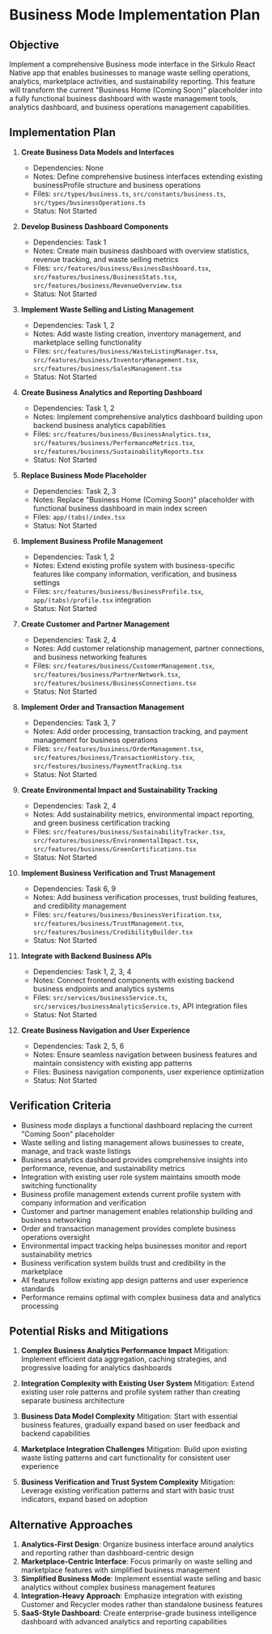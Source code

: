 # Business Mode Implementation Plan

## Objective

Implement a comprehensive Business mode interface in the Sirkulo React Native
app that enables businesses to manage waste selling operations, analytics,
marketplace activities, and sustainability reporting. This feature will
transform the current "Business Home (Coming Soon)" placeholder into a fully
functional business dashboard with waste management tools, analytics dashboard,
and business operations management capabilities.

## Implementation Plan

1. **Create Business Data Models and Interfaces**
   - Dependencies: None
   - Notes: Define comprehensive business interfaces extending existing
     businessProfile structure and business operations
   - Files: `src/types/business.ts`, `src/constants/business.ts`,
     `src/types/businessOperations.ts`
   - Status: Not Started

2. **Develop Business Dashboard Components**
   - Dependencies: Task 1
   - Notes: Create main business dashboard with overview statistics, revenue
     tracking, and waste selling metrics
   - Files: `src/features/business/BusinessDashboard.tsx`,
     `src/features/business/BusinessStats.tsx`,
     `src/features/business/RevenueOverview.tsx`
   - Status: Not Started

3. **Implement Waste Selling and Listing Management**
   - Dependencies: Task 1, 2
   - Notes: Add waste listing creation, inventory management, and marketplace
     selling functionality
   - Files: `src/features/business/WasteListingManager.tsx`,
     `src/features/business/InventoryManagement.tsx`,
     `src/features/business/SalesManagement.tsx`
   - Status: Not Started

4. **Create Business Analytics and Reporting Dashboard**
   - Dependencies: Task 1, 2
   - Notes: Implement comprehensive analytics dashboard building upon backend
     business analytics capabilities
   - Files: `src/features/business/BusinessAnalytics.tsx`,
     `src/features/business/PerformanceMetrics.tsx`,
     `src/features/business/SustainabilityReports.tsx`
   - Status: Not Started

5. **Replace Business Mode Placeholder**
   - Dependencies: Task 2, 3
   - Notes: Replace "Business Home (Coming Soon)" placeholder with functional
     business dashboard in main index screen
   - Files: `app/(tabs)/index.tsx`
   - Status: Not Started

6. **Implement Business Profile Management**
   - Dependencies: Task 1, 2
   - Notes: Extend existing profile system with business-specific features like
     company information, verification, and business settings
   - Files: `src/features/business/BusinessProfile.tsx`,
     `app/(tabs)/profile.tsx` integration
   - Status: Not Started

7. **Create Customer and Partner Management**
   - Dependencies: Task 2, 4
   - Notes: Add customer relationship management, partner connections, and
     business networking features
   - Files: `src/features/business/CustomerManagement.tsx`,
     `src/features/business/PartnerNetwork.tsx`,
     `src/features/business/BusinessConnections.tsx`
   - Status: Not Started

8. **Implement Order and Transaction Management**
   - Dependencies: Task 3, 7
   - Notes: Add order processing, transaction tracking, and payment management
     for business operations
   - Files: `src/features/business/OrderManagement.tsx`,
     `src/features/business/TransactionHistory.tsx`,
     `src/features/business/PaymentTracking.tsx`
   - Status: Not Started

9. **Create Environmental Impact and Sustainability Tracking**
   - Dependencies: Task 2, 4
   - Notes: Add sustainability metrics, environmental impact reporting, and
     green business certification tracking
   - Files: `src/features/business/SustainabilityTracker.tsx`,
     `src/features/business/EnvironmentalImpact.tsx`,
     `src/features/business/GreenCertifications.tsx`
   - Status: Not Started

10. **Implement Business Verification and Trust Management**
    - Dependencies: Task 6, 9
    - Notes: Add business verification processes, trust building features, and
      credibility management
    - Files: `src/features/business/BusinessVerification.tsx`,
      `src/features/business/TrustManagement.tsx`,
      `src/features/business/CredibilityBuilder.tsx`
    - Status: Not Started

11. **Integrate with Backend Business APIs**
    - Dependencies: Task 1, 2, 3, 4
    - Notes: Connect frontend components with existing backend business
      endpoints and analytics systems
    - Files: `src/services/businessService.ts`,
      `src/services/businessAnalyticsService.ts`, API integration files
    - Status: Not Started

12. **Create Business Navigation and User Experience**
    - Dependencies: Task 2, 5, 6
    - Notes: Ensure seamless navigation between business features and maintain
      consistency with existing app patterns
    - Files: Business navigation components, user experience optimization
    - Status: Not Started

## Verification Criteria

- Business mode displays a functional dashboard replacing the current "Coming
  Soon" placeholder
- Waste selling and listing management allows businesses to create, manage, and
  track waste listings
- Business analytics dashboard provides comprehensive insights into performance,
  revenue, and sustainability metrics
- Integration with existing user role system maintains smooth mode switching
  functionality
- Business profile management extends current profile system with company
  information and verification
- Customer and partner management enables relationship building and business
  networking
- Order and transaction management provides complete business operations
  oversight
- Environmental impact tracking helps businesses monitor and report
  sustainability metrics
- Business verification system builds trust and credibility in the marketplace
- All features follow existing app design patterns and user experience standards
- Performance remains optimal with complex business data and analytics
  processing

## Potential Risks and Mitigations

1. **Complex Business Analytics Performance Impact** Mitigation: Implement
   efficient data aggregation, caching strategies, and progressive loading for
   analytics dashboards

2. **Integration Complexity with Existing User System** Mitigation: Extend
   existing user role patterns and profile system rather than creating separate
   business architecture

3. **Business Data Model Complexity** Mitigation: Start with essential business
   features, gradually expand based on user feedback and backend capabilities

4. **Marketplace Integration Challenges** Mitigation: Build upon existing waste
   listing patterns and cart functionality for consistent user experience

5. **Business Verification and Trust System Complexity** Mitigation: Leverage
   existing verification patterns and start with basic trust indicators, expand
   based on adoption

## Alternative Approaches

1. **Analytics-First Design**: Organize business interface around analytics and
   reporting rather than dashboard-centric design
2. **Marketplace-Centric Interface**: Focus primarily on waste selling and
   marketplace features with simplified business management
3. **Simplified Business Mode**: Implement essential waste selling and basic
   analytics without complex business management features
4. **Integration-Heavy Approach**: Emphasize integration with existing Customer
   and Recycler modes rather than standalone business features
5. **SaaS-Style Dashboard**: Create enterprise-grade business intelligence
   dashboard with advanced analytics and reporting capabilities
